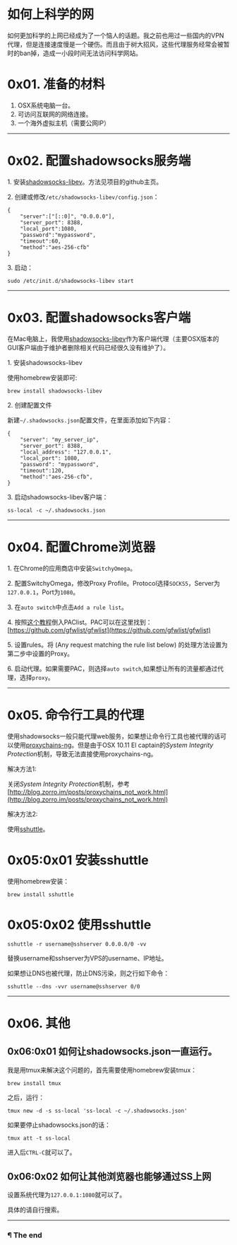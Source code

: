 # 如何上科学的网

如何更加科学的上网已经成为了一个恼人的话题。我之前也用过一些国内的VPN代理，但是连接速度慢是一个硬伤。而且由于树大招风，这些代理服务经常会被暂时的ban掉，造成一小段时间无法访问科学网站。

# 0x01. 准备的材料
1. OSX系统电脑一台。
2. 可访问互联网的网络连接。
3. 一个海外虚拟主机（需要公网IP）

---

# 0x02. 配置shadowsocks服务端

1\. 安装[shadowsocks-libev](https://github.com/shadowsocks/shadowsocks-libev)。方法见项目的github主页。

2\. 创建或修改`/etc/shadowsocks-libev/config.json`：

```
{
    "server":["[::0]", "0.0.0.0"],
    "server_port": 8388,
    "local_port":1080,
    "password":"mypassword",
    "timeout":60,
    "method":"aes-256-cfb"
}
```

3\. 启动：

```
sudo /etc/init.d/shadowsocks-libev start
```


---

# 0x03. 配置shadowsocks客户端
在Mac电脑上，我使用[shadowsocks-libev](https://github.com/shadowsocks/shadowsocks-libev)作为客户端代理（主要OSX版本的GUI客户端由于维护者删除相关代码已经很久没有维护了）。

1\. 安装shadowsocks-libev

使用homebrew安装即可:

```
brew install shadowsocks-libev
```

2\. 创建配置文件

新建`~/.shadowsocks.json`配置文件，在里面添加如下内容：

```
{
    "server": "my_server_ip",
    "server_port": 8388,
    "local_address": "127.0.0.1",
    "local_port": 1080,
    "password": "mypassword",
    "timeout":120,
    "method":"aes-256-cfb",
}
```

3\. 启动shadowsocks-libev客户端：

```
ss-local -c ~/.shadowsocks.json
```

---

# 0x04. 配置Chrome浏览器

1\. 在Chrome的应用商店中安装`SwitchyOmega`。

2\. 配置SwitchyOmega，修改Proxy Profile。Protocol选择`SOCKS5`，Server为`127.0.0.1`，Port为`1080`。

3\. 在`auto switch`中点击`Add a rule list`。

4\. 按照[这个教程](https://github.com/FelisCatus/SwitchyOmega/wiki/GFWList)倒入PAClist。PAC可以在这里找到：[https://github.com/gfwlist/gfwlist](https://github.com/gfwlist/gfwlist)

5\. 设置rules。将 (Any request matching the rule list below) 的处理方法设置为第二步中设置的Proxy。

6\. 启动代理。如果需要PAC，则选择`auto switch`,如果想让所有的流量都通过代理，选择`proxy`。

---

# 0x05. 命令行工具的代理

使用shadowsocks一般只能代理web服务，如果想让命令行工具也被代理的话可以使用[proxychains-ng](https://github.com/rofl0r/proxychains-ng)。但是由于OSX 10.11 El captain的*System Integrity Protection*机制，导致无法直接使用proxychains-ng。

解决方法1:

关闭*System Integrity Protection*机制，参考[http://blog.zorro.im/posts/proxychains_not_work.html](http://blog.zorro.im/posts/proxychains_not_work.html)

解决方法2:

使用[sshuttle](https://github.com/apenwarr/sshuttle)。

# 0x05:0x01 安装sshuttle

使用homebrew安装：

```
brew install sshuttle
```

# 0x05:0x02 使用sshuttle

```
sshuttle -r username@sshserver 0.0.0.0/0 -vv
```

替换username和sshserver为VPS的username、IP地址。

如果想让DNS也被代理，防止DNS污染，则之行如下命令：

```
sshuttle --dns -vvr username@sshserver 0/0
```

---

# 0x06. 其他

## 0x06:0x01 如何让shadowsocks.json一直运行。

我是用tmux来解决这个问题的，首先需要使用homebrew安装tmux：

```
brew install tmux
```

之后，运行：

```
tmux new -d -s ss-local 'ss-local -c ~/.shadowsocks.json'
```

如果要停止shadowsocks.json的话：

```
tmux att -t ss-local
```

进入后`CTRL-C`就可以了。

## 0x06:0x02 如何让其他浏览器也能够通过SS上网

设置系统代理为`127.0.0.1:1080`就可以了。

具体的请自行搜索。

---

### ¶ The end

